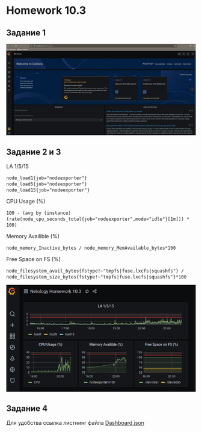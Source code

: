 # Homework 10.3

## Задание 1

![1](https://raw.githubusercontent.com/Evgeniy-Nikolskiy/hw10.3/main/assets/1031.png)

## Задание 2 и 3

LA 1/5/15  
```
node_load1{job="nodeexporter"}  
node_load5{job="nodeexporter"}  
node_load15{job="nodeexporter"}  
```
CPU Usage (%)  
```
100 - (avg by (instance) (rate(node_cpu_seconds_total{job="nodeexporter",mode="idle"}[1m])) * 100)  
```
Memory Availible (%)  
```
node_memory_Inactive_bytes / node_memory_MemAvailable_bytes*100  
```
Free Space on FS (%)  
```
node_filesystem_avail_bytes{fstype!~"tmpfs|fuse.lxcfs|squashfs"} / node_filesystem_size_bytes{fstype!~"tmpfs|fuse.lxcfs|squashfs"}*100  
```
![2](https://raw.githubusercontent.com/Evgeniy-Nikolskiy/hw10.3/main/assets/1032.png)

## Задание 4
Для удобства ссылка листнинг файла [Dashboard.json](https://github.com/Evgeniy-Nikolskiy/hw10.3/blob/main/dashboard.json)